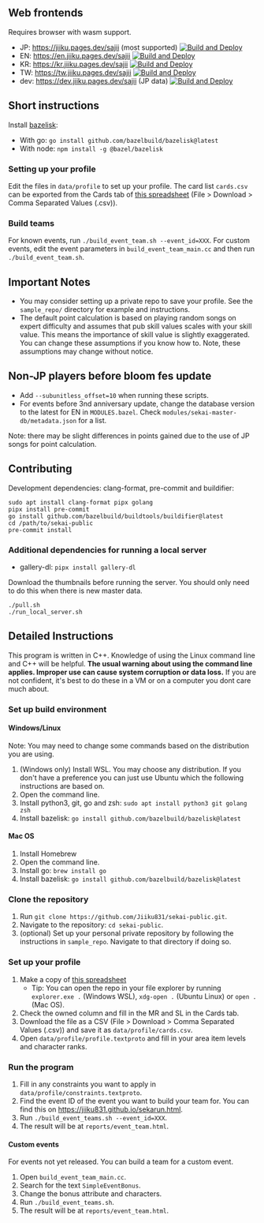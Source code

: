 ## Web frontends

Requires browser with wasm support.

* JP: https://jiiku.pages.dev/sajii (most supported) [![Build and Deploy](https://github.com/Jiiku831/sekai-public/actions/workflows/build.yml/badge.svg)](https://github.com/Jiiku831/sekai-public/actions/workflows/build.yml?query=branch%3Amain)
* EN: https://en.jiiku.pages.dev/sajii [![Build and Deploy](https://github.com/Jiiku831/sekai-public/actions/workflows/build.yml/badge.svg?branch=en)](https://github.com/Jiiku831/sekai-public/actions/workflows/build.yml?query=branch%3Aen)
* KR: https://kr.jiiku.pages.dev/sajii [![Build and Deploy](https://github.com/Jiiku831/sekai-public/actions/workflows/build.yml/badge.svg?branch=kr)](https://github.com/Jiiku831/sekai-public/actions/workflows/build.yml?query=branch%3Akr)
* TW: https://tw.jiiku.pages.dev/sajii [![Build and Deploy](https://github.com/Jiiku831/sekai-public/actions/workflows/build.yml/badge.svg?branch=tw)](https://github.com/Jiiku831/sekai-public/actions/workflows/build.yml?query=branch%3Atw)
* dev: https://dev.jiiku.pages.dev/sajii (JP data) [![Build and Deploy](https://github.com/Jiiku831/sekai-public/actions/workflows/build.yml/badge.svg?branch=dev)](https://github.com/Jiiku831/sekai-public/actions/workflows/build.yml?query=branch%3Adev)


## Short instructions

Install [bazelisk](https://github.com/bazelbuild/bazelisk):

*  With go: `go install github.com/bazelbuild/bazelisk@latest`
*  With node: `npm install -g @bazel/bazelisk`

### Setting up your profile

Edit the files in `data/profile` to set up your profile. The card
list `cards.csv` can be exported from the Cards tab of [this
spreadsheet](https://docs.google.com/spreadsheets/d/1_pHFBUTILVJbBFymBY08pVbrLu6VmYfPDuQifQKD0dA/edit#gid=1249058281)
(File > Download > Comma Separated Values (.csv)).

### Build teams

For known events, run `./build_event_team.sh --event_id=XXX`. For custom
events, edit the event parameters in `build_event_team_main.cc` and then run
`./build_event_team.sh`.

## Important Notes

*  You may consider setting up a private repo to save your profile. See the
   `sample_repo/` directory for example and instructions.
*  The default point calculation is based on playing random songs on expert
   difficulty and assumes that pub skill values scales with your skill value.
   This means the importance of skill value is slightly exaggerated. You can
   change these assumptions if you know how to. Note, these assumptions may
   change without notice.

## Non-JP players before bloom fes update

*  Add `--subunitless_offset=10` when running these scripts.
*  For events before 3nd anniversary update, change the database version to the
   latest for EN in `MODULES.bazel`. Check
   `modules/sekai-master-db/metadata.json` for a list.

Note: there may be slight differences in points gained due to the use of JP
songs for point calculation.

## Contributing

Development dependencies: clang-format, pre-commit and buildifier:

```
sudo apt install clang-format pipx golang
pipx install pre-commit
go install github.com/bazelbuild/buildtools/buildifier@latest
cd /path/to/sekai-public
pre-commit install
```

### Additional dependencies for running a local server

* gallery-dl: `pipx install gallery-dl`

Download the thumbnails before running the server. You should only need to do
this when there is new master data.

```
./pull.sh
./run_local_server.sh
```

## Detailed Instructions

This program is written in C++. Knowledge of using the Linux command line and
C++ will be helpful. **The usual warning about using the command line applies.
Improper use can cause system corruption or data loss.** If you are not
confident, it's best to do these in a VM or on a computer you dont care much
about.

### Set up build environment

#### Windows/Linux

Note: You may need to change some commands based on the distribution you are using.

1.  (Windows only) Install WSL. You may choose any distribution. If you don't
    have a preference you can just use Ubuntu which the following instructions
    are based on.
2.  Open the command line.
3.  Install python3, git, go and zsh: `sudo apt install python3 git golang zsh`
4.  Install bazelisk: `go install github.com/bazelbuild/bazelisk@latest`

#### Mac OS

1.  Install Homebrew
2.  Open the command line.
3.  Install go: `brew install go`
4.  Install bazelisk: `go install github.com/bazelbuild/bazelisk@latest`

### Clone the repository

1.  Run `git clone https://github.com/Jiiku831/sekai-public.git`.
2.  Navigate to the repository: `cd sekai-public`.
3.  (optional) Set up your personal private repository by following the
    instructions in `sample_repo`. Navigate to that directory if doing so.

### Set up your profile

1.  Make a copy of [this spreadsheet](https://docs.google.com/spreadsheets/d/1_pHFBUTILVJbBFymBY08pVbrLu6VmYfPDuQifQKD0dA/edit#gid=1249058281)
    *  Tip: You can open the repo in your file explorer by running
       `explorer.exe .` (Windows WSL), `xdg-open .` (Ubuntu Linux) or `open .`
       (Mac OS).
2.  Check the owned column and fill in the MR and SL in the Cards tab.
3.  Download the file as a CSV (File > Download > Comma Separated Values (.csv))
    and save it as `data/profile/cards.csv`.
4.  Open `data/profile/profile.textproto` and fill in your area item levels and
    character ranks.

### Run the program

1.  Fill in any constraints you want to apply in `data/profile/constraints.textproto`.
2.  Find the event ID of the event you want to build your team for. You can
    find this on https://jiiku831.github.io/sekarun.html.
3.  Run `./build_event_teams.sh --event_id=XXX`.
4.  The result will be at `reports/event_team.html`.

#### Custom events

For events not yet released. You can build a team for a custom event.

1.  Open `build_event_team_main.cc`.
2.  Search for the text `SimpleEventBonus`.
3.  Change the bonus attribute and characters.
4.  Run `./build_event_teams.sh`.
5.  The result will be at `reports/event_team.html`.
